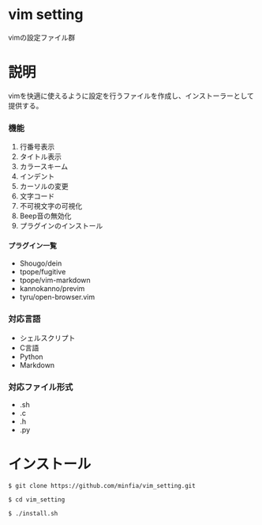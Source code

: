 # vim setting
vimの設定ファイル群

# 説明
vimを快適に使えるように設定を行うファイルを作成し、インストーラーとして提供する。

### 機能
1. 行番号表示
2. タイトル表示
3. カラースキーム
4. インデント
5. カーソルの変更
6. 文字コード
7. 不可視文字の可視化
8. Beep音の無効化
9. プラグインのインストール

#### プラグイン一覧
* Shougo/dein
* tpope/fugitive
* tpope/vim-markdown
* kannokanno/previm
* tyru/open-browser.vim

### 対応言語
* シェルスクリプト
* C言語
* Python
* Markdown

### 対応ファイル形式
* .sh
* .c
* .h
* .py

# インストール
`$ git clone https://github.com/minfia/vim_setting.git`

`$ cd vim_setting`

`$ ./install.sh`

